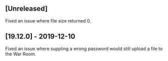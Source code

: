 ## [Unreleased]
Fixed an issue where file size returned 0. 


## [19.12.0] - 2019-12-10
Fixed an issue where suppling a wrong password would still upload a file to the War Room.
